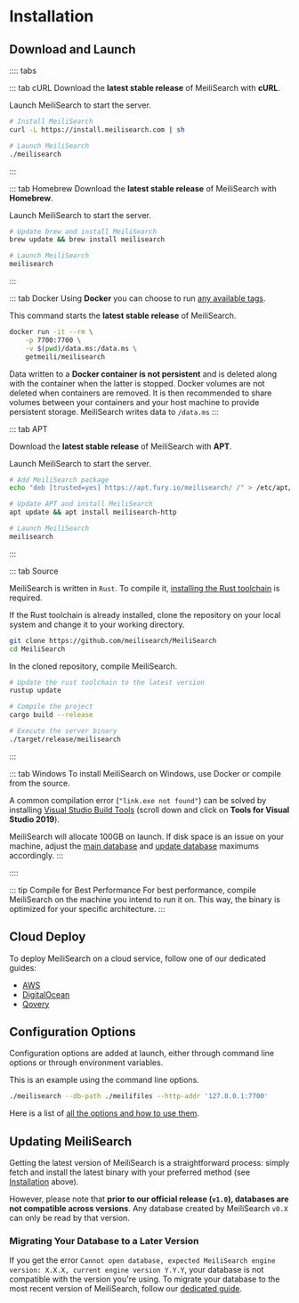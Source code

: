 # Installation

## Download and Launch

:::: tabs

::: tab cURL
Download the **latest stable release** of MeiliSearch with **cURL**.

Launch MeiliSearch to start the server.

```bash
# Install MeiliSearch
curl -L https://install.meilisearch.com | sh

# Launch MeiliSearch
./meilisearch
```

:::

::: tab Homebrew
Download the **latest stable release** of MeiliSearch with **Homebrew**.

Launch MeiliSearch to start the server.

```bash
# Update brew and install MeiliSearch
brew update && brew install meilisearch

# Launch MeiliSearch
meilisearch
```

:::

::: tab Docker
Using **Docker** you can choose to run [any available tags](https://hub.docker.com/r/getmeili/meilisearch/tags).

This command starts the **latest stable release** of MeiliSearch.

```bash
docker run -it --rm \
    -p 7700:7700 \
    -v $(pwd)/data.ms:/data.ms \
    getmeili/meilisearch
```

Data written to a **Docker container is not persistent** and is deleted along with the container when the latter is stopped. Docker volumes are not deleted when containers are removed. It is then recommended to share volumes between your containers and your host machine to provide persistent storage. MeiliSearch writes data to `/data.ms`
:::

::: tab APT

Download the **latest stable release** of MeiliSearch with **APT**.

Launch MeiliSearch to start the server.

```bash
# Add MeiliSearch package
echo "deb [trusted=yes] https://apt.fury.io/meilisearch/ /" > /etc/apt/sources.list.d/fury.list

# Update APT and install MeiliSearch
apt update && apt install meilisearch-http

# Launch MeiliSearch
meilisearch
```

:::

::: tab Source

MeiliSearch is written in `Rust`. To compile it, [installing the Rust toolchain](https://www.rust-lang.org/tools/install) is required.

If the Rust toolchain is already installed, clone the repository on your local system and change it to your working directory.

```bash
git clone https://github.com/meilisearch/MeiliSearch
cd MeiliSearch
```

In the cloned repository, compile MeiliSearch.

```bash
# Update the rust toolchain to the latest version
rustup update

# Compile the project
cargo build --release

# Execute the server binary
./target/release/meilisearch
```

:::

::: tab Windows
To install MeiliSearch on Windows, use Docker or compile from the source.

A common compilation error (`"link.exe not found"`) can be solved by installing [Visual Studio Build Tools](https://visualstudio.microsoft.com/downloads/) (scroll down and click on **Tools for Visual Studio 2019**).

MeiliSearch will allocate 100GB on launch. If disk space is an issue on your machine, adjust the [main database](/reference/features/configuration.md#max-mdb-size) and [update database](/reference/features/configuration.md#max-udb-size) maximums accordingly.
:::

::::

::: tip Compile for Best Performance
For best performance, compile MeiliSearch on the machine you intend to run it on. This way, the binary is optimized for your specific architecture.
:::

## Cloud Deploy

To deploy MeiliSearch on a cloud service, follow one of our dedicated guides:

- [AWS](/create/how_to/aws.md)
- [DigitalOcean](/create/how_to/digitalocean_droplet.md)
- [Qovery](/create/how_to/qovery.md)

## Configuration Options

Configuration options are added at launch, either through command line options or through environment variables.

This is an example using the command line options.

```bash
./meilisearch --db-path ./meilifiles --http-addr '127.0.0.1:7700'
```

Here is a list of [all the options and how to use them](/reference/features/configuration.md).

## Updating MeiliSearch

Getting the latest version of MeiliSearch is a straightforward process: simply fetch and install the latest binary with your preferred method (see [Installation](/learn/getting_started/installation.md#download-and-launch) above).

However, please note that **prior to our official release (`v1.0`), databases are not compatible across versions**. Any database created by MeiliSearch `v0.X` can only be read by that version.

### Migrating Your Database to a Later Version

If you get the error `Cannot open database, expected MeiliSearch engine version: X.X.X, current engine version Y.Y.Y`, your database is not compatible with the version you're using. To migrate your database to the most recent version of MeiliSearch, follow our [dedicated guide](/create/how_to/updating.md).
